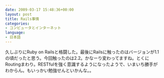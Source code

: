 ```yaml
---
date: 2009-03-17 15:48:36+00:00
layout: post
title: Rails事情
categories:
- コンピュータとインターネット
language:
- 日本語
---
```


久しぶりにRuby on Railsと格闘した。最後にRailsに触ったのはバージョンが1.1の頃だったと思う。今回触ったのは2.2。かなーり変わってますね。とくにRoutingまわり。RESTfulを強く意識するようになったようで、いまいち勝手がわからん。もいっかい勉強せんといかんな。。

